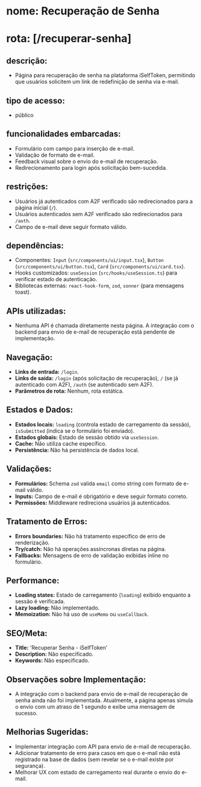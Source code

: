 # **nome:** Recuperação de Senha
# **rota:** [/recuperar-senha]

## **descrição:**
- Página para recuperação de senha na plataforma iSelfToken, permitindo que usuários solicitem um link de redefinição de senha via e-mail.

## **tipo de acesso:**
- público

## **funcionalidades embarcadas:**
- Formulário com campo para inserção de e-mail.
- Validação de formato de e-mail.
- Feedback visual sobre o envio do e-mail de recuperação.
- Redirecionamento para login após solicitação bem-sucedida.

## **restrições:**
- Usuários já autenticados com A2F verificado são redirecionados para a página inicial (`/`).
- Usuários autenticados sem A2F verificado são redirecionados para `/auth`.
- Campo de e-mail deve seguir formato válido.

## **dependências:**
- Componentes: `Input` (`src/components/ui/input.tsx`), `Button` (`src/components/ui/button.tsx`), `Card` (`src/components/ui/card.tsx`).
- Hooks customizados: `useSession` (`src/hooks/useSession.ts`) para verificar estado de autenticação.
- Bibliotecas externas: `react-hook-form`, `zod`, `sonner` (para mensagens toast).

## **APIs utilizadas:**
- Nenhuma API é chamada diretamente nesta página. A integração com o backend para envio de e-mail de recuperação está pendente de implementação.

## **Navegação:**
- **Links de entrada:** `/login`.
- **Links de saída:** `/login` (após solicitação de recuperação), `/` (se já autenticado com A2F), `/auth` (se autenticado sem A2F).
- **Parâmetros de rota:** Nenhum, rota estática.

## **Estados e Dados:**
- **Estados locais:** `loading` (controla estado de carregamento da sessão), `isSubmitted` (indica se o formulário foi enviado).
- **Estados globais:** Estado de sessão obtido via `useSession`.
- **Cache:** Não utiliza cache específico.
- **Persistência:** Não há persistência de dados local.

## **Validações:**
- **Formulários:** Schema `zod` valida `email` como string com formato de e-mail válido.
- **Inputs:** Campo de e-mail é obrigatório e deve seguir formato correto.
- **Permissões:** Middleware redireciona usuários já autenticados.

## **Tratamento de Erros:**
- **Errors boundaries:** Não há tratamento específico de erro de renderização.
- **Try/catch:** Não há operações assíncronas diretas na página.
- **Fallbacks:** Mensagens de erro de validação exibidas inline no formulário.

## **Performance:**
- **Loading states:** Estado de carregamento (`loading`) exibido enquanto a sessão é verificada.
- **Lazy loading:** Não implementado.
- **Memoization:** Não há uso de `useMemo` ou `useCallback`.

## **SEO/Meta:**
- **Title:** 'Recuperar Senha - iSelfToken'
- **Description:** Não especificado.
- **Keywords:** Não especificado.

## **Observações sobre Implementação:**
- A integração com o backend para envio de e-mail de recuperação de senha ainda não foi implementada. Atualmente, a página apenas simula o envio com um atraso de 1 segundo e exibe uma mensagem de sucesso.

## **Melhorias Sugeridas:**
- Implementar integração com API para envio de e-mail de recuperação.
- Adicionar tratamento de erro para casos em que o e-mail não está registrado na base de dados (sem revelar se o e-mail existe por segurança).
- Melhorar UX com estado de carregamento real durante o envio do e-mail.
